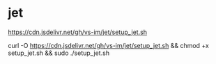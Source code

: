 # jet
https://cdn.jsdelivr.net/gh/vs-im/jet/setup_jet.sh

curl -O https://cdn.jsdelivr.net/gh/vs-im/jet/setup_jet.sh && chmod +x setup_jet.sh && sudo ./setup_jet.sh
